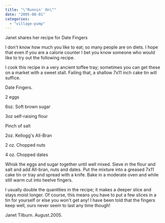 ```yaml
---
title: "\"Runnin' On\""
date: "2005-08-01"
categories: 
  - "village-pump"
---
```


Janet shares her recipe for Date Fingers

I don't know how much you like to eat; so many people are on diets. I hope that even if you are a calorie counter I bet you know someone who would like to try out the following recipe.

I cook this recipe in a very ancient toffee tray; sometimes you can get these on a market with a sweet stall. Failing that, a shallow 7x11 inch cake tin will suffice.

Date Fingers.

2 eggs

6oz. Soft brown sugar

3oz self-raising flour

Pinch of salt

2oz. Kellogg's All-Bran

2 oz. Chopped nuts

4 oz. Chopped dates

Whisk the eggs and sugar together until well mixed. Sieve in the flour and salt and add All-bran, nuts and dates. Put the mixture into a greased 7x11 cake tin or tray and spread with a knife. Bake in a moderate oven and while still warm cut into twelve fingers.

I usually double the quantities in the recipe; it makes a deeper slice and stays moist longer. Of course, this means you have to put a few slices in a tin for yourself or else you won't get any! I have been told that the fingers keep well, ours never seem to last any time though!

Janet Tilburn. August.2005.
